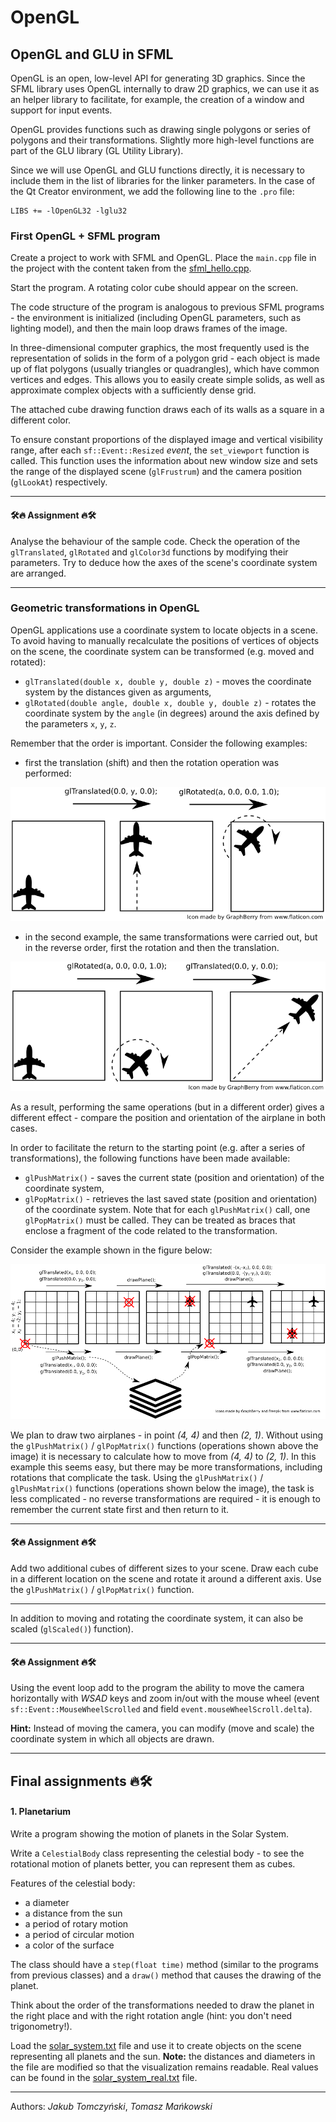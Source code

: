 # OpenGL

## OpenGL and GLU in SFML

OpenGL is an open, low-level API for generating 3D graphics. Since the SFML library uses OpenGL internally to draw 2D graphics, we can use it as an helper library to facilitate, for example, the creation of a window and support for input events.

OpenGL provides functions such as drawing single polygons or series of polygons and their transformations. Slightly more high-level functions are part of the GLU library (GL Utility Library).

Since we will use OpenGL and GLU functions directly, it is necessary to include them in the list of libraries for the linker parameters. In the case of the Qt Creator environment, we add the following line to the `.pro` file:

```plaintext
LIBS += -lOpenGL32 -lglu32
```

### First OpenGL + SFML program

Create a project to work with SFML and OpenGL. Place the `main.cpp` file in the project with the content taken from the [sfml_hello.cpp](./_resources/sfml_opengl.cpp).

Start the program. A rotating color cube should appear on the screen.

The code structure of the program is analogous to previous SFML programs - the environment is initialized (including OpenGL parameters, such as lighting model), and then the main loop draws frames of the image.

In three-dimensional computer graphics, the most frequently used is the representation of solids in the form of a polygon grid - each object is made up of flat polygons (usually triangles or quadrangles), which have common vertices and edges. This allows you to easily create simple solids, as well as approximate complex objects with a sufficiently dense grid.

The attached cube drawing function draws each of its walls as a square in a different color.

To ensure constant proportions of the displayed image and vertical visibility range, after each `sf::Event::Resized` *event*, the `set_viewport` function is called. This function uses the information about new window size and sets the range of the displayed scene (`glFrustrum`) and the camera position (`glLookAt`) respectively.

---

#### 🛠🔥 Assignment 🔥🛠

Analyse the behaviour of the sample code. Check the operation of the `glTranslated`, `glRotated` and `glColor3d` functions by modifying their parameters. Try to deduce how the axes of the scene's coordinate system are arranged.

---

### Geometric transformations in OpenGL

OpenGL applications use a coordinate system to locate objects in a scene. To avoid having to manually recalculate the positions of vertices of objects on the scene, the coordinate system can be transformed (e.g. moved and rotated):

* `glTranslated(double x, double y, double z)` - moves the coordinate system by the distances given as arguments,
* `glRotated(double angle, double x, double y, double z)` - rotates the coordinate system by the `angle` (in degrees) around the axis defined by the parameters `x`, `y`, `z`.

Remember that the order is important. Consider the following examples:

* first the translation (shift) and then the rotation operation was performed:

![Translation then rotation](./_images/lab_07_translation_rotation.png)

* in the second example, the same transformations were carried out, but in the reverse order, first the rotation and then the translation.

![Rotation then translation](./_images/lab_07_rotation_translation.png)

As a result, performing the same operations (but in a different order) gives a different effect - compare the position and orientation of the airplane in both cases.

In order to facilitate the return to the starting point (e.g. after a series of transformations), the following functions have been made available:

* `glPushMatrix()` - saves the current state (position and orientation) of the coordinate system,
* `glPopMatrix()` - retrieves the last saved state (position and orientation) of the coordinate system.
Note that for each `glPushMatrix()` call, one `glPopMatrix()` must be called. They can be treated as braces that enclose a fragment of the code related to the transformation.

Consider the example shown in the figure below:

![Rotation then translation](./_images/lab_07_push_pop.png)

We plan to draw two airplanes - in point *(4, 4)* and then *(2, 1)*. Without using the `glPushMatrix()` / `glPopMatrix()` functions (operations shown above the image) it is necessary to calculate how to move from *(4, 4)* to *(2, 1)*. In this example this seems easy, but there may be more transformations, including rotations that complicate the task.
Using the `glPushMatrix()` / `glPushMatrix()` functions (operations shown below the image), the task is less complicated - no reverse transformations are required - it is enough to remember the current state first and then return to it.

---

#### 🛠🔥 Assignment 🔥🛠

Add two additional cubes of different sizes to your scene. Draw each cube in a different location on the scene and rotate it around a different axis. Use the `glPushMatrix()` / `glPopMatrix()` function.

---

In addition to moving and rotating the coordinate system, it can also be scaled (`glScaled()`) function).

---

#### 🛠🔥 Assignment 🔥🛠

Using the event loop add to the program the ability to move the camera horizontally with *WSAD* keys and zoom in/out with the mouse wheel (event `sf::Event::MouseWheelScrolled` and field `event.mouseWheelScroll.delta`).

**Hint:** Instead of moving the camera, you can modify (move and scale) the coordinate system in which all objects are drawn.

---

## Final assignments 🔥🛠

#### 1. Planetarium

Write a program showing the motion of planets in the Solar System.

Write a `CelestialBody` class representing the celestial body - to see the rotational motion of planets better, you can represent them as cubes.

Features of the celestial body:

* a diameter
* a distance from the sun
* a period of rotary motion
* a period of circular motion
* a color of the surface

The class should have a `step(float time)` method (similar to the programs from previous classes) and a `draw()` method that causes the drawing of the planet.

Think about the order of the transformations needed to draw the planet in the right place and with the right rotation angle (hint: you don't need trigonometry!).

Load the [solar_system.txt](./_resources/solar_system.txt) file and use it to create objects on the scene representing all planets and the sun. **Note:** the distances and diameters in the file are modified so that the visualization remains readable. Real values can be found in the [solar_system_real.txt](./_resources/solar_system_real.txt) file.

---
Authors: *Jakub Tomczyński*, *Tomasz Mańkowski*
